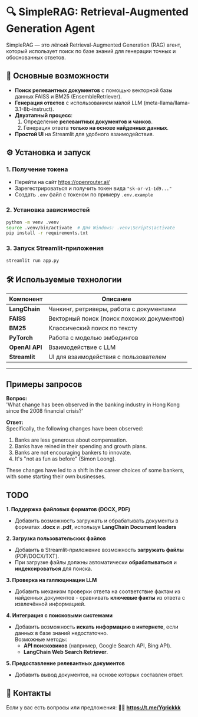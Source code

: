 # 🔍 SimpleRAG: Retrieval-Augmented Generation Agent  

SimpleRAG — это лёгкий Retrieval-Augmented Generation (RAG) агент, который использует поиск по базе знаний для генерации точных и обоснованных ответов.  

## 🚀 Основные возможности  
- **Поиск релевантных документов** с помощью векторной базы данных FAISS и BM25 (EnsembleRetriever).  
- **Генерация ответов** с использованием малой LLM (meta-llama/llama-3.1-8b-instruct).  
- **Двуэтапный процесс**:  
  1. Определение **релевантных документов и чанков**.  
  2. Генерация ответа **только на основе найденных данных**.  
- **Простой UI** на Streamlit для удобного взаимодействия.  


## ⚙️ Установка и запуск  

### 1. Получение токена

- Перейти на сайт https://openrouter.ai/
- Зарегестрироваться и получить токен вида `"sk-or-v1-1d9..."`
- Создать `.env` файл с токеном по примеру `.env.example`

### 2. Установка зависимостей  
```bash
python -m venv .venv
source .venv/bin/activate  # Для Windows: .venv\Scripts\activate
pip install -r requirements.txt
```

### 3. Запуск Streamlit-приложения  
```bash
streamlit run app.py
```

## 🛠 Используемые технологии  

| Компонент      | Описание |
|---------------|----------|
| **LangChain** | Чанкинг, ретриверы, работа с документами |
| **FAISS**     | Векторный поиск (поиск похожих документов) |
| **BM25**      | Классический поиск по тексту |
| **PyTorch**   | Работа с моделью эмбедингов |
| **OpenAI API** | Взаимодействие с LLM |
| **Streamlit** | UI для взаимодействия с пользователем |

---

## Примеры запросов  


**Вопрос:**  
'What change has been observed in the banking industry in Hong Kong since the 2008 financial crisis?'

**Ответ:**  
Specifically, the following changes have been observed:

1. Banks are less generous about compensation.
2. Banks have reined in their spending and growth plans.
3. Banks are not encouraging bankers to innovate.
4. It's "not as fun as before" (Simon Loong).

These changes have led to a shift in the career choices of some bankers, with some starting their own businesses.



## TODO  

**1. Поддержка файловых форматов (DOCX, PDF)**  
- Добавить возможность загружать и обрабатывать документы в форматах **.docx** и **.pdf**, используя **LangChain Document loaders**

**2. Загрузка пользовательских файлов**  
 - Добавить в Streamlit-приложение возможность **загружать файлы** (PDF/DOCX/TXT).  
 - При загрузке файлы должны автоматически **обрабатываться** и **индексироваться** для поиска.  

**3. Проверка на галлюцинации LLM**  
- Добавить механизм проверки ответа на соответствие фактам из найденных документов - cравнивать **ключевые факты** из ответа с извлечённой информацией.   

**4. Интеграция с поисковыми системами**  
- Добавить возможность **искать информацию в интернете**, если данных в базе знаний недостаточно.  
 Возможные методы:  
   - **API поисковиков** (например, Google Search API, Bing API).  
   -  **LangChain Web Search Retriever**.

**5. Предоставление релевантных документов**  
- Добавить вывод документов, на основе которых составлен ответ. 

## 📩 Контакты  
Если у вас есть вопросы или предложения: 👨‍💻 **https://t.me/Ygrickkk**  

